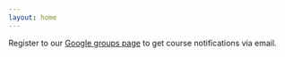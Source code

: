```yaml
---
layout: home
---
```

Register to our [Google groups page](https://groups.google.com/forum/#!forum/gp-id) to get course notifications via email.
<link rel="shortcut icon>" type="image/x-icon" href="/favicon.ico?">